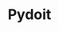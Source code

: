 ---
title: Pydoit
description: Python automation tool
image: logo.png

# Badge style
style:
    background: "#E34C4C" 
    # color: "#000000" # black
    # color: "#fff" # white
---